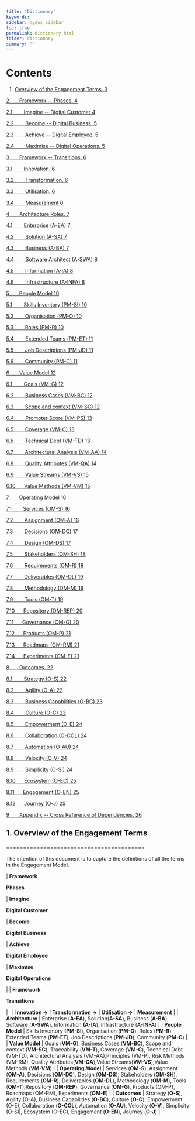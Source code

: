 ```yaml
---
title: "Dictionary"
keywords: 
sidebar: mydoc_sidebar
toc: true
permalink: dictionary.html
folder: dictionary
summary: ""
---
```


# Contents

1. [Overview of the Engagement Terms. 3](#OEF)

[2       Framework -- Phases. 4](https://btabok.iasaglobal.org/btabok_3/glossary/#_Toc30285258)

[2.1        Imagine -- Digital Customer 4](https://btabok.iasaglobal.org/btabok_3/glossary/#_Toc30285259)

[2.2        Become -- Digital Business. 5](https://btabok.iasaglobal.org/btabok_3/glossary/#_Toc30285260)

[2.3        Achieve -- Digital Employee. 5](https://btabok.iasaglobal.org/btabok_3/glossary/#_Toc30285261)

[2.4        Maximise -- Digital Operations. 5](https://btabok.iasaglobal.org/btabok_3/glossary/#_Toc30285262)

[3       Framework -- Transitions. 6](https://btabok.iasaglobal.org/btabok_3/glossary/#_Toc30285263)

[3.1        Innovation. 6](https://btabok.iasaglobal.org/btabok_3/glossary/#_Toc30285264)

[3.2        Transformation. 6](https://btabok.iasaglobal.org/btabok_3/glossary/#_Toc30285265)

[3.3        Utilisation. 6](https://btabok.iasaglobal.org/btabok_3/glossary/#_Toc30285266)

[3.4        Measurement 6](https://btabok.iasaglobal.org/btabok_3/glossary/#_Toc30285267)

[4       Architecture Roles. 7](https://btabok.iasaglobal.org/btabok_3/glossary/#_Toc30285268)

[4.1        Enterprise (A-EA) 7](https://btabok.iasaglobal.org/btabok_3/glossary/#_Toc30285269)

[4.2        Solution (A-SA) 7](https://btabok.iasaglobal.org/btabok_3/glossary/#_Toc30285270)

[4.3        Business (A-BA) 7](https://btabok.iasaglobal.org/btabok_3/glossary/#_Toc30285271)

[4.4        Software Architect (A-SWA) 8](https://btabok.iasaglobal.org/btabok_3/glossary/#_Toc30285272)

[4.5        Information (A-IA) 8](https://btabok.iasaglobal.org/btabok_3/glossary/#_Toc30285273)

[4.6        Infrastructure (A-INFA) 8](https://btabok.iasaglobal.org/btabok_3/glossary/#_Toc30285274)

[5       People Model 10](https://btabok.iasaglobal.org/btabok_3/glossary/#_Toc30285275)

[5.1        Skills Inventory (PM-SI) 10](https://btabok.iasaglobal.org/btabok_3/glossary/#_Toc30285276)

[5.2        Organisation (PM-O) 10](https://btabok.iasaglobal.org/btabok_3/glossary/#_Toc30285277)

[5.3        Roles (PM-R) 10](https://btabok.iasaglobal.org/btabok_3/glossary/#_Toc30285278)

[5.4        Extended Teams (PM-ET) 11](https://btabok.iasaglobal.org/btabok_3/glossary/#_Toc30285279)

[5.5        Job Descriptions (PM-JD) 11](https://btabok.iasaglobal.org/btabok_3/glossary/#_Toc30285280)

[5.6        Community (PM-C) 11](https://btabok.iasaglobal.org/btabok_3/glossary/#_Toc30285281)

[6       Value Model 12](https://btabok.iasaglobal.org/btabok_3/glossary/#_Toc30285282)

[6.1        Goals (VM-G) 12](https://btabok.iasaglobal.org/btabok_3/glossary/#_Toc30285283)

[6.2        Business Cases (VM-BC) 12](https://btabok.iasaglobal.org/btabok_3/glossary/#_Toc30285284)

[6.3        Scope and context (VM-SC) 12](https://btabok.iasaglobal.org/btabok_3/glossary/#_Toc30285285)

[6.4        Promoter Score (VM-PS) 13](https://btabok.iasaglobal.org/btabok_3/glossary/#_Toc30285286)

[6.5        Coverage (VM-C) 13](https://btabok.iasaglobal.org/btabok_3/glossary/#_Toc30285287)

[6.6        Technical Debt (VM-TD) 13](https://btabok.iasaglobal.org/btabok_3/glossary/#_Toc30285288)

[6.7        Architectural Analysis (VM-AA) 14](https://btabok.iasaglobal.org/btabok_3/glossary/#_Toc30285289)

[6.8        Quality Attributes (VM-QA) 14](https://btabok.iasaglobal.org/btabok_3/glossary/#_Toc30285290)

[6.9        Value Streams (VM-VS) 15](https://btabok.iasaglobal.org/btabok_3/glossary/#_Toc30285291)

[6.10      Value Methods (VM-VM) 15](https://btabok.iasaglobal.org/btabok_3/glossary/#_Toc30285292)

[7       Operating Model 16](https://btabok.iasaglobal.org/btabok_3/glossary/#_Toc30285293)

[7.1        Services (OM-S) 16](https://btabok.iasaglobal.org/btabok_3/glossary/#_Toc30285294)

[7.2        Assignment (OM-A) 16](https://btabok.iasaglobal.org/btabok_3/glossary/#_Toc30285295)

[7.3        Decisions (OM-DC) 17](https://btabok.iasaglobal.org/btabok_3/glossary/#_Toc30285296)

[7.4        Design (OM-DS) 17](https://btabok.iasaglobal.org/btabok_3/glossary/#_Toc30285297)

[7.5        Stakeholders (OM-SH) 18](https://btabok.iasaglobal.org/btabok_3/glossary/#_Toc30285298)

[7.6        Requirements (OM-R) 18](https://btabok.iasaglobal.org/btabok_3/glossary/#_Toc30285299)

[7.7        Deliverables (OM-DL) 19](https://btabok.iasaglobal.org/btabok_3/glossary/#_Toc30285300)

[7.8        Methodology (OM-M) 19](https://btabok.iasaglobal.org/btabok_3/glossary/#_Toc30285301)

[7.9        Tools (OM-T) 19](https://btabok.iasaglobal.org/btabok_3/glossary/#_Toc30285302)

[7.10      Repository (OM-REP) 20](https://btabok.iasaglobal.org/btabok_3/glossary/#_Toc30285303)

[7.11      Governance (OM-G) 20](https://btabok.iasaglobal.org/btabok_3/glossary/#_Toc30285304)

[7.12      Products (OM-P) 21](https://btabok.iasaglobal.org/btabok_3/glossary/#_Toc30285305)

[7.13      Roadmaps (OM-RM) 21](https://btabok.iasaglobal.org/btabok_3/glossary/#_Toc30285306)

[7.14      Experiments (OM-E) 21](https://btabok.iasaglobal.org/btabok_3/glossary/#_Toc30285307)

[8       Outcomes. 22](https://btabok.iasaglobal.org/btabok_3/glossary/#_Toc30285308)

[8.1        Strategy (O-S) 22](https://btabok.iasaglobal.org/btabok_3/glossary/#_Toc30285309)

[8.2        Agility (O-A) 22](https://btabok.iasaglobal.org/btabok_3/glossary/#_Toc30285310)

[8.3        Business Capabilities (O-BC) 23](https://btabok.iasaglobal.org/btabok_3/glossary/#_Toc30285311)

[8.4        Culture (O-C) 23](https://btabok.iasaglobal.org/btabok_3/glossary/#_Toc30285312)

[8.5        Empowerment (O-E) 24](https://btabok.iasaglobal.org/btabok_3/glossary/#_Toc30285313)

[8.6        Collaboration (O-COL) 24](https://btabok.iasaglobal.org/btabok_3/glossary/#_Toc30285314)

[8.7        Automation (O-AU) 24](https://btabok.iasaglobal.org/btabok_3/glossary/#_Toc30285315)

[8.8        Velocity (O-V) 24](https://btabok.iasaglobal.org/btabok_3/glossary/#_Toc30285316)

[8.9        Simplicity (O-SI) 24](https://btabok.iasaglobal.org/btabok_3/glossary/#_Toc30285317)

[8.10      Ecosystem (O-EC) 25](https://btabok.iasaglobal.org/btabok_3/glossary/#_Toc30285318)

[8.11      Engagement (O-EN) 25](https://btabok.iasaglobal.org/btabok_3/glossary/#_Toc30285319)

[8.12      Journey (O-J) 25](https://btabok.iasaglobal.org/btabok_3/glossary/#_Toc30285320)

[9       Appendix -- Cross Reference of Dependencies. 26](https://btabok.iasaglobal.org/btabok_3/glossary/#_Toc30285321)


## 1. Overview of the Engagement Terms<a id='OEF'></a>
=========================================

The intention of this document is to capture the definitions of all the terms in the Engagement Model.

| **Framework**

**Phases**

 | **Imagine**

**Digital Customer**

 | **Become**

**Digital Business**

 | **Achieve**

**Digital Employee**

 | **Maximise**

**Digital Operations**

 |
| **Framework**

**Transitions**

 |   | **Innovation ->** | **Transformation ->** | **Utilisation ->** | **Measurement** |
| **Architecture** | Enterprise (**A-EA**), Solution(**A-SA**), Business (**A-BA**), Software (**A-SWA**), Information **(A-IA**), Infrastructure (**A-INFA**) |
| **People Model** | Skills Inventory **(PM-SI**), Organisation (**PM-O**), Roles (**PM-R**), Extended Teams (**PM-ET**), Job Descriptions (**PM-JD**), Community (**PM-C**) |
| **Value Model** | Goals (**VM-G**), Business Cases (**VM-BC**), Scope and context (**VM-SC**), Traceability (**VM-T**), Coverage (**VM-C**), Technical Debt (VM-TD), Architectural Analysis (VM-AA),Principles (VM-P), Risk Methods (VM-RM), Quality Attributes(**VM-QA**),Value Streams(**VM-VS**),Value Methods (**VM-VM**) |
| **Operating Model** | Services (**OM-S**), Assignment (**OM-A**), Decisions (**OM-DC**), Design (**OM-DS**), Stakeholders (**OM-SH**), Requirements (**OM-R**), Deliverables (**OM-DL**), Methodology (**OM-M**), Tools (**OM-T**),Repository (**OM-REP**), Governance (**OM-G**), Products (OM-P), Roadmaps (OM-RM), Experiments (**OM-E**) |
| **Outcomes** | Strategy (**O-S**), Agility (O-A), Business Capabilities (**O-BC**), Culture (**O-C**), Empowerment (O-E), Collaboration (**O-COL**), Automation (**O-AU**), Velocity (**O-V**), Simplicity (O-SI), Ecosystem (O-EC), Engagement (**O-EN**), Journey (**O-J**) |